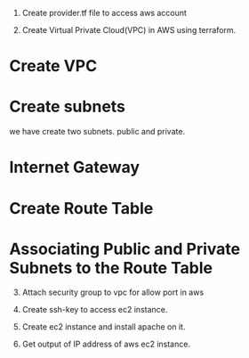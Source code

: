 1. Create provider.tf file to access aws account

2. Create Virtual Private Cloud(VPC) in AWS using terraform.

# Create VPC

# Create subnets
we have create two subnets. public and private.

# Internet Gateway

# Create Route Table

# Associating Public and Private Subnets to the Route Table


3. Attach security group to vpc for allow port in aws

4. Create ssh-key to access ec2 instance.

5. Create ec2 instance and install apache on it.

6. Get output of IP address of aws ec2 instance.

